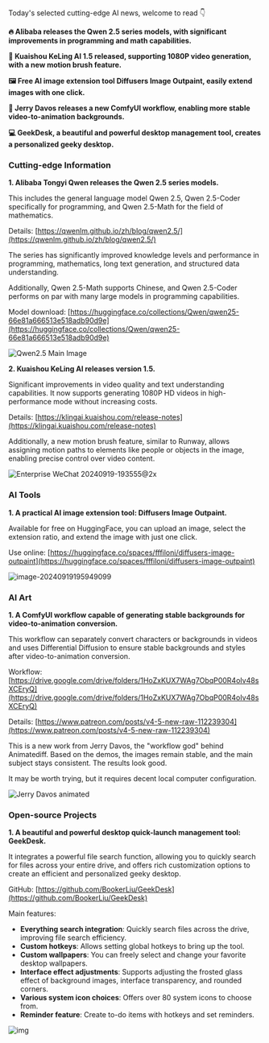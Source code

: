
Today's selected cutting-edge AI news, welcome to read 👇

**🔥 Alibaba releases the Qwen 2.5 series models, with significant improvements in programming and math capabilities.**

**🚀 Kuaishou KeLing AI 1.5 released, supporting 1080P video generation, with a new motion brush feature.**

**🖼️ Free AI image extension tool Diffusers Image Outpaint, easily extend images with one click.**

**🎨 Jerry Davos releases a new ComfyUI workflow, enabling more stable video-to-animation backgrounds.**

**💻 GeekDesk, a beautiful and powerful desktop management tool, creates a personalized geeky desktop.**

### Cutting-edge Information

**1. Alibaba Tongyi Qwen releases the Qwen 2.5 series models.**

This includes the general language model Qwen 2.5, Qwen 2.5-Coder specifically for programming, and Qwen 2.5-Math for the field of mathematics.

Details: [https://qwenlm.github.io/zh/blog/qwen2.5/](https://qwenlm.github.io/zh/blog/qwen2.5/)

The series has significantly improved knowledge levels and performance in programming, mathematics, long text generation, and structured data understanding.

Additionally, Qwen 2.5-Math supports Chinese, and Qwen 2.5-Coder performs on par with many large models in programming capabilities.

Model download: [https://huggingface.co/collections/Qwen/qwen25-66e81a666513e518adb90d9e](https://huggingface.co/collections/Qwen/qwen25-66e81a666513e518adb90d9e)

![Qwen2.5 Main Image](https://cdn.jsdelivr.net/gh/freelander/oss@master/ai-daily/2024-09-19/qwen2.5-main.jpg)

**2. Kuaishou KeLing AI releases version 1.5.**

Significant improvements in video quality and text understanding capabilities. It now supports generating 1080P HD videos in high-performance mode without increasing costs.

Details: [https://klingai.kuaishou.com/release-notes](https://klingai.kuaishou.com/release-notes)

Additionally, a new motion brush feature, similar to Runway, allows assigning motion paths to elements like people or objects in the image, enabling precise control over video content.

![Enterprise WeChat 20240919-193555@2x](https://cdn.jsdelivr.net/gh/freelander/oss@master/ai-daily/2024-09-19/%E4%BC%81%E4%B8%9A%E5%BE%AE%E4%BF%A120240919-193555@2x.png)

### AI Tools

**1. A practical AI image extension tool: Diffusers Image Outpaint.**

Available for free on HuggingFace, you can upload an image, select the extension ratio, and extend the image with just one click.

Use online: [https://huggingface.co/spaces/fffiloni/diffusers-image-outpaint](https://huggingface.co/spaces/fffiloni/diffusers-image-outpaint)

![image-20240919195949099](https://cdn.jsdelivr.net/gh/freelander/oss@master/ai-daily/2024-09-19/image-20240919195949099.png)

### AI Art

**1. A ComfyUI workflow capable of generating stable backgrounds for video-to-animation conversion.**

This workflow can separately convert characters or backgrounds in videos and uses Differential Diffusion to ensure stable backgrounds and styles after video-to-animation conversion.

Workflow: [https://drive.google.com/drive/folders/1HoZxKUX7WAg7ObqP00R4oIv48sXCEryQ](https://drive.google.com/drive/folders/1HoZxKUX7WAg7ObqP00R4oIv48sXCEryQ)

Details: [https://www.patreon.com/posts/v4-5-new-raw-112239304](https://www.patreon.com/posts/v4-5-new-raw-112239304)

This is a new work from Jerry Davos, the "workflow god" behind Animatediff. Based on the demos, the images remain stable, and the main subject stays consistent. The results look good.

It may be worth trying, but it requires decent local computer configuration.

![Jerry Davos animated](https://cdn.jsdelivr.net/gh/freelander/oss@master/ai-daily/2024-09-19/Jerry%20Davos%20animated.gif)

### Open-source Projects

**1. A beautiful and powerful desktop quick-launch management tool: GeekDesk.**

It integrates a powerful file search function, allowing you to quickly search for files across your entire drive, and offers rich customization options to create an efficient and personalized geeky desktop.

GitHub: [https://github.com/BookerLiu/GeekDesk](https://github.com/BookerLiu/GeekDesk)

Main features:

- **Everything search integration**: Quickly search files across the drive, improving file search efficiency.
- **Custom hotkeys**: Allows setting global hotkeys to bring up the tool.
- **Custom wallpapers**: You can freely select and change your favorite desktop wallpapers.
- **Interface effect adjustments**: Supports adjusting the frosted glass effect of background images, interface transparency, and rounded corners.
- **Various system icon choices**: Offers over 80 system icons to choose from.
- **Reminder feature**: Create to-do items with hotkeys and set reminders.

![img](https://cdn.jsdelivr.net/gh/freelander/oss@master/ai-daily/2024-09-19/68747470733a2f2f73342e617831782e636f6d2f323032312f31322f31352f5453727766552e706e67-20240919201105939.png)
